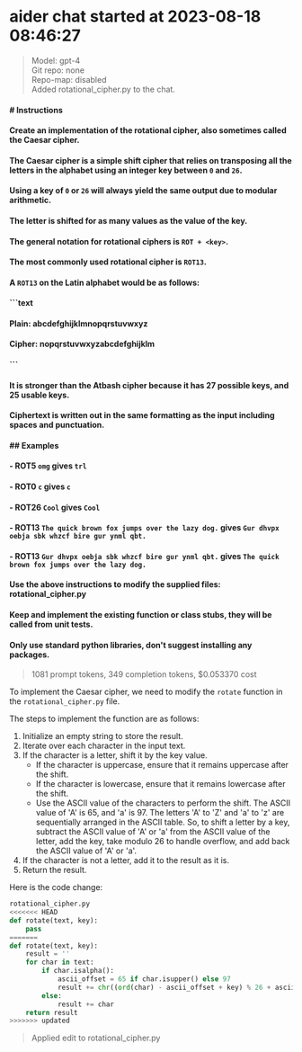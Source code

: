 
# aider chat started at 2023-08-18 08:46:27

> Model: gpt-4  
> Git repo: none  
> Repo-map: disabled  
> Added rotational_cipher.py to the chat.  

#### # Instructions  
####   
#### Create an implementation of the rotational cipher, also sometimes called the Caesar cipher.  
####   
#### The Caesar cipher is a simple shift cipher that relies on transposing all the letters in the alphabet using an integer key between `0` and `26`.  
#### Using a key of `0` or `26` will always yield the same output due to modular arithmetic.  
#### The letter is shifted for as many values as the value of the key.  
####   
#### The general notation for rotational ciphers is `ROT + <key>`.  
#### The most commonly used rotational cipher is `ROT13`.  
####   
#### A `ROT13` on the Latin alphabet would be as follows:  
####   
#### ```text  
#### Plain:  abcdefghijklmnopqrstuvwxyz  
#### Cipher: nopqrstuvwxyzabcdefghijklm  
#### ```  
####   
#### It is stronger than the Atbash cipher because it has 27 possible keys, and 25 usable keys.  
####   
#### Ciphertext is written out in the same formatting as the input including spaces and punctuation.  
####   
#### ## Examples  
####   
#### - ROT5  `omg` gives `trl`  
#### - ROT0  `c` gives `c`  
#### - ROT26 `Cool` gives `Cool`  
#### - ROT13 `The quick brown fox jumps over the lazy dog.` gives `Gur dhvpx oebja sbk whzcf bire gur ynml qbt.`  
#### - ROT13 `Gur dhvpx oebja sbk whzcf bire gur ynml qbt.` gives `The quick brown fox jumps over the lazy dog.`  
####   
#### ####  
####   
#### Use the above instructions to modify the supplied files: rotational_cipher.py  
#### Keep and implement the existing function or class stubs, they will be called from unit tests.  
#### Only use standard python libraries, don't suggest installing any packages.  
> 1081 prompt tokens, 349 completion tokens, $0.053370 cost  

To implement the Caesar cipher, we need to modify the `rotate` function in the `rotational_cipher.py` file. 

The steps to implement the function are as follows:

1. Initialize an empty string to store the result.
2. Iterate over each character in the input text.
3. If the character is a letter, shift it by the key value. 
   - If the character is uppercase, ensure that it remains uppercase after the shift.
   - If the character is lowercase, ensure that it remains lowercase after the shift.
   - Use the ASCII value of the characters to perform the shift. The ASCII value of 'A' is 65, and 'a' is 97. The letters 'A' to 'Z' and 'a' to 'z' are sequentially arranged in the ASCII table. So, to shift a letter by a key, subtract the ASCII value of 'A' or 'a' from the ASCII value of the letter, add the key, take modulo 26 to handle overflow, and add back the ASCII value of 'A' or 'a'.
4. If the character is not a letter, add it to the result as it is.
5. Return the result.

Here is the code change:

```python
rotational_cipher.py
<<<<<<< HEAD
def rotate(text, key):
    pass
=======
def rotate(text, key):
    result = ''
    for char in text:
        if char.isalpha():
            ascii_offset = 65 if char.isupper() else 97
            result += chr((ord(char) - ascii_offset + key) % 26 + ascii_offset)
        else:
            result += char
    return result
>>>>>>> updated
```

> Applied edit to rotational_cipher.py  
